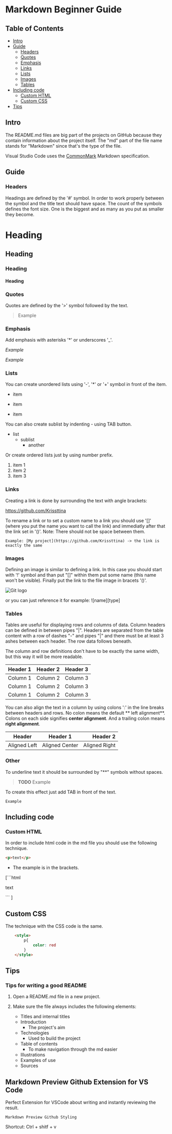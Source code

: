 # Markdown Beginner Guide

## Table of Contents

- [Intro](#intro)
- [Guide](#guide)
    - [Headers](#headers)
    - [Quotes](#quotes)
    - [Emphasis](#emphasis)
    - [Links](#links)
    - [Lists](#lists)
    - [Images](#images)
    - [Tables](#tables)
- [Including code](#including-code)
    - [Custom HTML](#custom-html)
    - [Custom CSS](#custom-css)
- [Tips](#tips)

## Intro

The README.md files are big part of the projects on GitHub because they contain information about the project itself. The "md" part of the file name stands for "Markdown" since that's the type of the file.

Visual Studio Code uses the [CommonMark](http://commonmark.org/) Markdown specification.
## Guide
### Headers

Headings are defined by the '#' symbol. In order to work properly between the symbol and the title text should have space. 
The count of the symbols defines the font size. One is the biggest and as many as you put as smaller they become.

# Heading
<!--  # Heading -->

## Heading
<!--  ## Heading -->

### Heading
<!--  ### Heading -->

#### Heading
<!--  #### Heading -->

### Quotes

Quotes are defined by the '>' symbol followed by the text.

> Example

### Emphasis

Add emphasis with asterisks '*' or underscores '_'.

*Example* 

_Example_ 

### Lists

You can create unordered lists using '-', '*' or '+' symbol in front of the item.

- item
* item
+ item

You can also create sublist by indenting - using TAB button.

- list
    - sublist
        - another

<!-- - list
    - sublist
        - another -->

Or create ordered lists just by using number prefix.

1. item 1
2. item 2
3. item 3

### Links

Creating a link is done by surrounding the text with angle brackets:

<https://github.com/Krissttina>

<!-- <https://github.com/Krissttina> -->

To rename a link or to set a custom name to a link you should use '[]' (where you put the name you want to call the link) and immediatly after that the link set in '()'. Note: There should not be space between them.

    Example: [My project](https://github.com/Krissttina) -> the link is exactly the same

### Images

Defining an image is similar to defining a link. In this case you should start with '!' symbol and than put "[]" within them put some name (this name won't be visible). Finally put the link to the file image in bracets '()'.

![Git logo](https://d1yjjnpx0p53s8.cloudfront.net/styles/logo-thumbnail/s3/042017/untitled-2_5.png?itok=IlsUnu37)

or you can just reference it for example: ![name][type]


### Tables

Tables are useful for displaying rows and columns of data. Column headers can be defined in between pipes "|". Headers are separated from the table content with a row of dashes "-" and pipes "|" and there must be at least 3 ashes between each header. The row data follows beneath. 


The column and row definitions don't have to be exactly the same width, but this way it will be more readable.

| Header 1 | Header 2 | Header 3 |
| -------- | -------- | -------- |
| Column 1 | Column 2 | Column 3 |
| Column 1 | Column 2 | Column 3 |
| Column 1 | Column 2 | Column 3 |

You can also align the text in a column by using colons ':' in the line breaks between headers and rows. No colon means the default ** left alignment**. Colons on each side signifies **center alignment**. And a trailing colon means **right alignment**.


| Header | Header 1 | Header 2 |
| ------ | :------: | --------: |
| Aligned Left | Aligned Center | Aligned Right | 

### Other

To underline text it should be surrounded by "**" symbols without spaces.

> **TODO** Example

To create this effect just add TAB in front of the text.

    Example

## Including code
### Custom HTML

In order to include html code in the md file you should use the following technique.

```html
<p>text</p>
```

 - The example is in the brackets.

[```html
<p>text</p>
``` ]

## Custom CSS

The technique with the CSS code is the same.

```html
    <style>
        p{
            color: red
        }
    </style>
```

## Tips

### Tips for writing a good README

1. Open a README.md file in a new project. 

2. Make sure the file always includes the following elements: 

    * Titles and internal titles 
    * Introduction 
        * The project's aim 
    * Technologies 
        * Used to build the project
    * Table of contents 
        * To make navigation through the md easier
    * Illustrations  
    * Examples of use   
    * Sources 

## Markdown Preview Github Extension for VS Code

Perfect Extension for VSCode about writing and instantly reviewing the result.

    Markdown Preview Github Styling

Shortcut: Ctrl + shitf + v